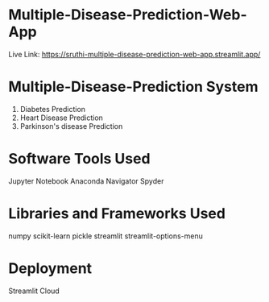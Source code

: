 # Multiple-Disease-Prediction-Web-App

Live Link: https://sruthi-multiple-disease-prediction-web-app.streamlit.app/

# Multiple-Disease-Prediction System #

1. Diabetes Prediction
2. Heart Disease Prediction
3. Parkinson's disease Prediction

# Software Tools Used #

Jupyter Notebook
Anaconda Navigator
Spyder

# Libraries and Frameworks Used #

numpy
scikit-learn
pickle
streamlit
streamlit-options-menu

# Deployment #

Streamlit Cloud
